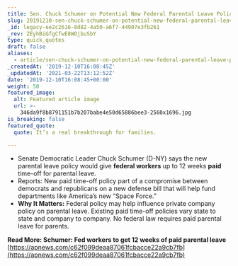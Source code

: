 ```yaml
---
title: Sen. Chuck Schumer on Potential New Federal Parental Leave Policy.
slug: 20191210-sen-chuck-schumer-on-potential-new-federal-parental-leave-policy
_id: legacy-ee2c2616-8d82-4a50-a6f7-44907e3fb261
_rev: ZEyhBiGfgCfwE8WOjbuSbY
type: quick_quotes
draft: false
aliases:
  - article/sen-chuck-schumer-on-potential-new-federal-parental-leave-policy/
_createdAt: '2019-12-10T16:08:45Z'
_updatedAt: '2021-03-22T13:12:52Z'
date: '2019-12-10T16:08:45+00:00'
weight: 50
featured_image:
  alt: Featured article image
  url: >-
    346da9f8b8791151b7b207babe4e50d65886bee3-2560x1696.jpg
is_breaking: false
featured_quote:
  quote: It’s a real breakthrough for families.

---
```

* Senate Democratic Leader Chuck Schumer (D-NY) says the new parental leave policy would give **federal workers** up to 12 weeks **paid** time-off for parental leave.
* Reports: New paid time-off policy part of a compromise between democrats and republicans on a new defense bill that will help fund departments like America’s new “Space Force.”
* **Why It Matters:** Federal policy may help influence private company policy on parental leave. Existing paid time-off policies vary state to state and company to company. No federal law requires paid parental leave for parents.

**Read More: Schumer: Fed workers to get 12 weeks of paid parental leave**  
[https://apnews.com/c62f099deaa87061fcbacce22a9cb7fb](https://apnews.com/c62f099deaa87061fcbacce22a9cb7fb)